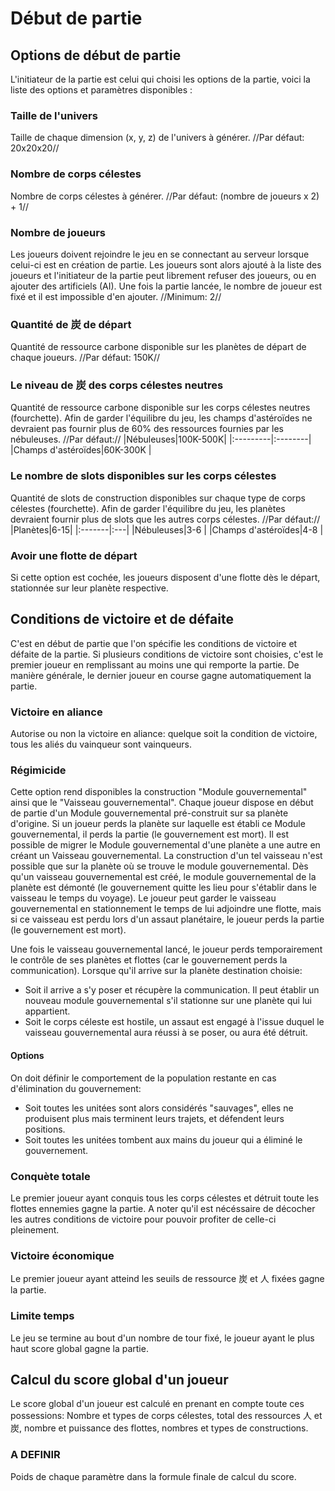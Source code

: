 # Début de partie #
## Options de début de partie ##
L'initiateur de la partie est celui qui choisi les options de la partie, voici la liste des options et paramètres disponibles :

### Taille de l'univers ###
Taille de chaque dimension (x, y, z) de l'univers à générer.
//Par défaut: 20x20x20//

### Nombre de corps célestes ###
Nombre de corps célestes à générer.
//Par défaut: (nombre de joueurs x 2) + 1//

### Nombre de joueurs ###
Les joueurs doivent rejoindre le jeu en se connectant au serveur lorsque celui-ci est en création de partie.
Les joueurs sont alors ajouté à la liste des joueurs et l'initiateur de la partie peut librement refuser des joueurs, ou en ajouter des artificiels (AI).
Une fois la partie lancée, le nombre de joueur est fixé et il est impossible d'en ajouter.
//Minimum: 2//

### Quantité de 炭 de départ ###
Quantité de ressource carbone disponible sur les planètes de départ de chaque joueurs.
//Par défaut: 150K//

### Le niveau de 炭 des corps célestes neutres ###
Quantité de ressource carbone disponible sur les corps célestes neutres (fourchette).
Afin de garder l'équilibre du jeu, les champs d'astéroïdes ne devraient pas fournir plus de 60% des ressources fournies par les nébuleuses.
//Par défaut://
|Nébuleuses|100K-500K|
|:---------|:--------|
|Champs d'astéroïdes|60K-300K |

### Le nombre de slots disponibles sur les corps célestes ###
Quantité de slots de construction disponibles sur chaque type de corps célestes (fourchette).
Afin de garder l'équilibre du jeu, les planètes devraient fournir plus de slots que les autres corps célestes.
//Par défaut://
|Planètes|6-15|
|:-------|:---|
|Nébuleuses|3-6 |
|Champs d'astéroïdes|4-8 |

### Avoir une flotte de départ ###
Si cette option est cochée, les joueurs disposent d'une flotte dès le départ, stationnée sur leur planète respective.

## Conditions de victoire et de défaite ##
C'est en début de partie que l'on spécifie les conditions de victoire et défaite de la partie.
Si plusieurs conditions de victoire sont choisies, c'est le premier joueur en remplissant au moins une qui remporte la partie.
De manière générale, le dernier joueur en course gagne automatiquement la partie.

### Victoire en aliance ###
Autorise ou non la victoire en aliance: quelque soit la condition de victoire, tous les aliés du vainqueur sont vainqueurs.

### Régimicide ###
Cette option rend disponibles la construction "Module gouvernemental" ainsi que le "Vaisseau gouvernemental".
Chaque joueur dispose en début de partie d'un Module gouvernemental pré-construit sur sa planète d'origine.
Si un joueur perds la planète sur laquelle est établi ce Module gouvernemental, il perds la partie (le gouvernement est mort).
Il est possible de migrer le Module gouvernemental d'une planète a une autre en créant un Vaisseau gouvernemental.
La construction d'un tel vaisseau n'est possible que sur la planète où se trouve le module gouvernemental.
Dès qu'un vaisseau gouvernemental est créé, le module gouvernemental de la planète est démonté (le gouvernement quitte les lieu pour s'établir dans le vaisseau le temps du voyage).
Le joueur peut garder le vaisseau gouvernemental en stationnement le temps de lui adjoindre une flotte, mais si ce vaisseau est perdu lors d'un assaut planétaire, le joueur perds la partie (le gouvernement est mort).

Une fois le vaisseau gouvernemental lancé, le joueur perds temporairement le contrôle de ses planètes et flottes (car le gouvernement perds la communication).
Lorsque qu'il arrive sur la planète destination choisie:
  * Soit il arrive a s'y poser et récupère la communication. Il peut établir un nouveau module gouvernemental s'il stationne sur une planète qui lui appartient.
  * Soit le corps céleste est hostile, un assaut est engagé à l'issue duquel le vaisseau gouvernemental aura réussi à se poser, ou aura été détruit.

#### Options ####
On doit définir le comportement de la population restante en cas d'élimination du gouvernement:
  * Soit toutes les unitées sont alors considérés "sauvages", elles ne produisent plus mais terminent leurs trajets, et défendent leurs positions.
  * Soit toutes les unitées tombent aux mains du joueur qui a éliminé le gouvernement.

### Conquète totale ###
Le premier joueur ayant conquis tous les corps célestes et détruit toute les flottes ennemies gagne la partie.
A noter qu'il est nécéssaire de décocher les autres conditions de victoire pour pouvoir profiter de celle-ci pleinement.

### Victoire économique ###
Le premier joueur ayant atteind les seuils de ressource 炭 et 人 fixées gagne la partie.

### Limite temps ###
Le jeu se termine au bout d'un nombre de tour fixé, le joueur ayant le plus haut score global gagne la partie.

## Calcul du score global d'un joueur ##
Le score global d'un joueur est calculé en prenant en compte toute ces possessions:
Nombre et types de corps célestes, total des ressources 人 et 炭, nombre et puissance des flottes, nombres et types de constructions.

### A DEFINIR ###
Poids de chaque paramètre dans la formule finale de calcul du score.